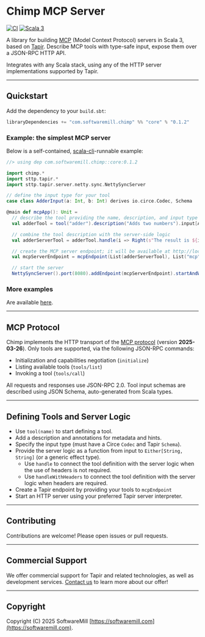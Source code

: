 # Chimp MCP Server

[![CI](https://github.com/softwaremill/chimp/actions/workflows/ci.yml/badge.svg)](https://github.com/softwaremill/chimp/actions/workflows/ci.yml)
[![Scala 3](https://img.shields.io/badge/scala-3.3.6-blue.svg)](https://www.scala-lang.org/)

A library for building [MCP](#mcp-protocol) (Model Context Protocol) servers in Scala 3, based on [Tapir](https://tapir.softwaremill.com/). Describe MCP tools with type-safe input, expose them over a JSON-RPC HTTP API. 

Integrates with any Scala stack, using any of the HTTP server implementations supported by Tapir.

---

## Quickstart

Add the dependency to your `build.sbt`:

```scala
libraryDependencies += "com.softwaremill.chimp" %% "core" % "0.1.2"
```

### Example: the simplest MCP server

Below is a self-contained, [scala-cli](https://scala-cli.virtuslab.org)-runnable example:

```scala
//> using dep com.softwaremill.chimp::core:0.1.2

import chimp.*
import sttp.tapir.*
import sttp.tapir.server.netty.sync.NettySyncServer

// define the input type for your tool
case class AdderInput(a: Int, b: Int) derives io.circe.Codec, Schema

@main def mcpApp(): Unit =
  // describe the tool providing the name, description, and input type
  val adderTool = tool("adder").description("Adds two numbers").input[AdderInput]

  // combine the tool description with the server-side logic
  val adderServerTool = adderTool.handle(i => Right(s"The result is ${i.a + i.b}"))

  // create the MCP server endpoint; it will be available at http://localhost:8080/mcp  
  val mcpServerEndpoint = mcpEndpoint(List(adderServerTool), List("mcp"))

  // start the server
  NettySyncServer().port(8080).addEndpoint(mcpServerEndpoint).startAndWait()
```

### More examples

Are available [here](https://github.com/softwaremill/chimp/tree/master/examples/src/main/scala/chimp).

---

## MCP Protocol

Chimp implements the HTTP transport of the [MCP protocol](https://modelcontextprotocol.io/specification/2025-03-26) (version **2025-03-26**). Only tools are supported, via the following JSON-RPC commands:

- Initialization and capabilities negotiation (`initialize`)
- Listing available tools (`tools/list`)
- Invoking a tool (`tools/call`)

All requests and responses use JSON-RPC 2.0. Tool input schemas are described using JSON Schema, auto-generated from Scala types.

---

## Defining Tools and Server Logic

- Use `tool(name)` to start defining a tool.
- Add a description and annotations for metadata and hints.
- Specify the input type (must have a Circe `Codec` and Tapir `Schema`).
- Provide the server logic as a function from input to `Either[String, String]` (or a generic effect type).
  - Use `handle` to connect the tool definition with the server logic when the use of headers is not required.
  - Use `handleWithHeaders` to connect the tool definition with the server logic when headers are required.
- Create a Tapir endpoint by providing your tools to `mcpEndpoint` 
- Start an HTTP server using your preferred Tapir server interpreter.

---

## Contributing

Contributions are welcome! Please open issues or pull requests.

---

## Commercial Support

We offer commercial support for Tapir and related technologies, as well as development services. [Contact us](https://softwaremill.com) to learn more about our offer!

---

## Copyright

Copyright (C) 2025 SoftwareMill [https://softwaremill.com](https://softwaremill.com).